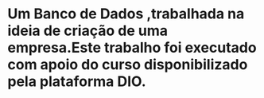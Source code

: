 # Um  Banco de Dados ,trabalhada na ideia de criação de uma empresa.Este trabalho foi executado com apoio do curso disponibilizado pela plataforma DIO.
